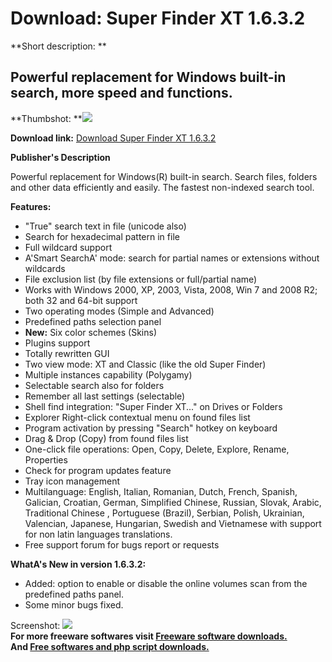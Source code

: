# Download: Super Finder XT 1.6.3.2

**Short description: **

## Powerful replacement for Windows built-in search, more speed and functions.

  
**Thumbshot: **![](http://www.freewarefiles.com/screenshot/superfinderxt_md.jpg)   
  
**Download link:** [Download Super Finder XT 1.6.3.2](http://freesoftwares.boysofts.com/Super-Finder-XT_program_48080.html)  
  

**Publisher's Description**  
  

Powerful replacement for Windows(R) built-in search. Search files, folders and
other data efficiently and easily. The fastest non-indexed search tool.

**Features:**

  * "True" search text in file (unicode also) 
  * Search for hexadecimal pattern in file 
  * Full wildcard support 
  * A'Smart SearchA' mode: search for partial names or extensions without wildcards 
  * File exclusion list (by file extensions or full/partial name) 
  * Works with Windows 2000, XP, 2003, Vista, 2008, Win 7 and 2008 R2; both 32 and 64-bit support 
  * Two operating modes (Simple and Advanced) 
  * Predefined paths selection panel 
  * **New:** Six color schemes (Skins) 
  * Plugins support 
  * Totally rewritten GUI 
  * Two view mode: XT and Classic (like the old Super Finder) 
  * Multiple instances capability (Polygamy) 
  * Selectable search also for folders 
  * Remember all last settings (selectable) 
  * Shell find integration: "Super Finder XT..." on Drives or Folders 
  * Explorer Right-click contextual menu on found files list 
  * Program activation by pressing "Search" hotkey on keyboard 
  * Drag & Drop (Copy) from found files list 
  * One-click file operations: Open, Copy, Delete, Explore, Rename, Properties 
  * Check for program updates feature 
  * Tray icon management 
  * Multilanguage: English, Italian, Romanian, Dutch, French, Spanish, Galician, Croatian, German, Simplified Chinese, Russian, Slovak, Arabic, Traditional Chinese , Portuguese (Brazil), Serbian, Polish, Ukrainian, Valencian, Japanese, Hungarian, Swedish and Vietnamese with support for non latin languages translations. 
  * Free support forum for bugs report or requests 

**WhatA's New in version 1.6.3.2:**

  * Added: option to enable or disable the online volumes scan from the predefined paths panel. 
  * Some minor bugs fixed. 

  
  
Screenshot: ![](http://www.freewarefiles.com/screenshot/superfinderxt.jpg)  
**For more freeware softwares visit [Freeware software downloads.](http://freesoftwares.boysofts.com/)**   
**And [Free softwares and php script downloads.](http://www.boysofts.com/)**

